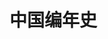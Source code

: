 # 中国编年史

<History />

<script setup>
import History from '../../.vitepress/components/arts/History.vue'
</script>
